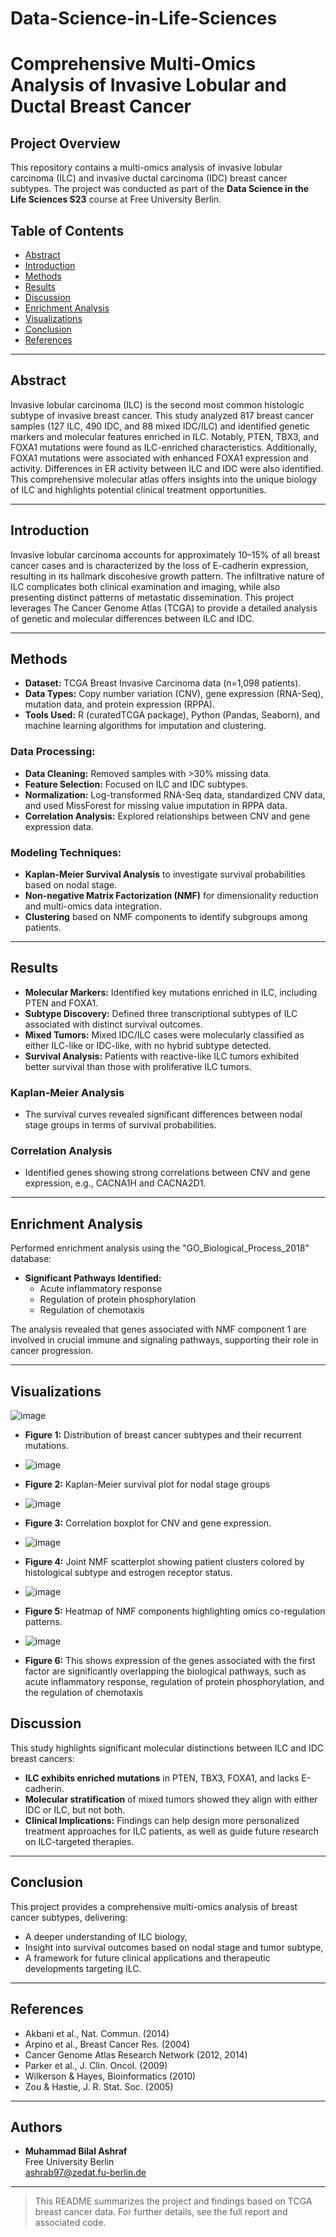 # Data-Science-in-Life-Sciences

# Comprehensive Multi-Omics Analysis of Invasive Lobular and Ductal Breast Cancer

## Project Overview

This repository contains a multi-omics analysis of invasive lobular carcinoma (ILC) and invasive ductal carcinoma (IDC) breast cancer subtypes. The project was conducted as part of the **Data Science in the Life Sciences S23** course at Free University Berlin.

## Table of Contents

- [Abstract](#abstract)
- [Introduction](#introduction)
- [Methods](#methods)
- [Results](#results)
- [Discussion](#discussion)
- [Enrichment Analysis](#enrichment-analysis)
- [Visualizations](#visualizations)
- [Conclusion](#conclusion)
- [References](#references)

---

## Abstract

Invasive lobular carcinoma (ILC) is the second most common histologic subtype of invasive breast cancer. This study analyzed 817 breast cancer samples (127 ILC, 490 IDC, and 88 mixed IDC/ILC) and identified genetic markers and molecular features enriched in ILC. Notably, PTEN, TBX3, and FOXA1 mutations were found as ILC-enriched characteristics. Additionally, FOXA1 mutations were associated with enhanced FOXA1 expression and activity. Differences in ER activity between ILC and IDC were also identified. This comprehensive molecular atlas offers insights into the unique biology of ILC and highlights potential clinical treatment opportunities.

---

## Introduction

Invasive lobular carcinoma accounts for approximately 10–15% of all breast cancer cases and is characterized by the loss of E-cadherin expression, resulting in its hallmark discohesive growth pattern. The infiltrative nature of ILC complicates both clinical examination and imaging, while also presenting distinct patterns of metastatic dissemination. This project leverages The Cancer Genome Atlas (TCGA) to provide a detailed analysis of genetic and molecular differences between ILC and IDC.

---

## Methods

- **Dataset:** TCGA Breast Invasive Carcinoma data (n=1,098 patients).
- **Data Types:** Copy number variation (CNV), gene expression (RNA-Seq), mutation data, and protein expression (RPPA).
- **Tools Used:** R (curatedTCGA package), Python (Pandas, Seaborn), and machine learning algorithms for imputation and clustering.

### Data Processing:
- **Data Cleaning:** Removed samples with >30% missing data.
- **Feature Selection:** Focused on ILC and IDC subtypes.
- **Normalization:** Log-transformed RNA-Seq data, standardized CNV data, and used MissForest for missing value imputation in RPPA data.
- **Correlation Analysis:** Explored relationships between CNV and gene expression data.

### Modeling Techniques:
- **Kaplan-Meier Survival Analysis** to investigate survival probabilities based on nodal stage.
- **Non-negative Matrix Factorization (NMF)** for dimensionality reduction and multi-omics data integration.
- **Clustering** based on NMF components to identify subgroups among patients.

---

## Results

- **Molecular Markers:** Identified key mutations enriched in ILC, including PTEN and FOXA1.
- **Subtype Discovery:** Defined three transcriptional subtypes of ILC associated with distinct survival outcomes.
- **Mixed Tumors:** Mixed IDC/ILC cases were molecularly classified as either ILC-like or IDC-like, with no hybrid subtype detected.
- **Survival Analysis:** Patients with reactive-like ILC tumors exhibited better survival than those with proliferative ILC tumors.

### Kaplan-Meier Analysis
- The survival curves revealed significant differences between nodal stage groups in terms of survival probabilities.

### Correlation Analysis
- Identified genes showing strong correlations between CNV and gene expression, e.g., CACNA1H and CACNA2D1.

---

## Enrichment Analysis

Performed enrichment analysis using the "GO_Biological_Process_2018" database:
- **Significant Pathways Identified:**
  - Acute inflammatory response
  - Regulation of protein phosphorylation
  - Regulation of chemotaxis

The analysis revealed that genes associated with NMF component 1 are involved in crucial immune and signaling pathways, supporting their role in cancer progression.

---

## Visualizations
![image](https://github.com/user-attachments/assets/e4cab465-c48d-4a47-915c-1b8966084021)
- **Figure 1:** Distribution of breast cancer subtypes and their recurrent mutations.

- ![image](https://github.com/user-attachments/assets/68eba636-23a3-4bd5-af53-6ee9a209a907)
- **Figure 2:** Kaplan-Meier survival plot for nodal stage groups

- ![image](https://github.com/user-attachments/assets/d1e97993-59e0-4537-8584-c4a64838bc1a)
- **Figure 3:** Correlation boxplot for CNV and gene expression.

- ![image](https://github.com/user-attachments/assets/a1bfad00-175e-4a53-bc40-b496a0f11ccf)
- **Figure 4:** Joint NMF scatterplot showing patient clusters colored by histological subtype and estrogen receptor status.

- ![image](https://github.com/user-attachments/assets/ee2c3fae-56bf-4099-b5c6-8937c0c58932)
- **Figure 5:** Heatmap of NMF components highlighting omics co-regulation patterns.

- ![image](https://github.com/user-attachments/assets/25fd2c98-5ab7-47e5-9162-64c26c6371a4)
- **Figure 6:** This shows expression of the genes associated with the first factor are significantly overlapping the 
biological pathways, such as acute inflammatory response, regulation of protein phosphorylation, and the regulation 
of chemotaxis



## Discussion

This study highlights significant molecular distinctions between ILC and IDC breast cancers:
- **ILC exhibits enriched mutations** in PTEN, TBX3, FOXA1, and lacks E-cadherin.
- **Molecular stratification** of mixed tumors showed they align with either IDC or ILC, but not both.
- **Clinical Implications:** Findings can help design more personalized treatment approaches for ILC patients, as well as guide future research on ILC-targeted therapies.

---

## Conclusion

This project provides a comprehensive multi-omics analysis of breast cancer subtypes, delivering:
- A deeper understanding of ILC biology,
- Insight into survival outcomes based on nodal stage and tumor subtype,
- A framework for future clinical applications and therapeutic developments targeting ILC.

---

## References

- Akbani et al., Nat. Commun. (2014)
- Arpino et al., Breast Cancer Res. (2004)
- Cancer Genome Atlas Research Network (2012, 2014)
- Parker et al., J. Clin. Oncol. (2009)
- Wilkerson & Hayes, Bioinformatics (2010)
- Zou & Hastie, J. R. Stat. Soc. (2005)

---

## Authors

- **Muhammad Bilal Ashraf**    
  Free University Berlin  
  [ashrab97@zedat.fu-berlin.de](mailto:ashrab97@zedat.fu-berlin.de)  

---

> This README summarizes the project and findings based on TCGA breast cancer data. For further details, see the full report and associated code.

